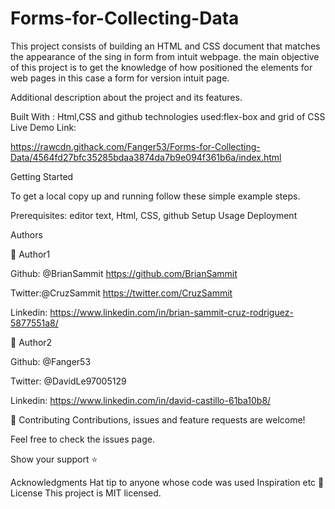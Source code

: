 # Forms-for-Collecting-Data
This project consists of building an HTML and CSS document that matches the appearance of the sing in form from  intuit webpage. the main objective of this project is to get the knowledge of how positioned the elements for web pages in this case a form for version intuit page.

Additional description about the project and its features.

Built With : Html,CSS and github technologies used:flex-box and grid of CSS Live Demo Link:

https://rawcdn.githack.com/Fanger53/Forms-for-Collecting-Data/4564fd27bfc35285bdaa3874da7b9e094f361b6a/index.html

Getting Started

To get a local copy up and running follow these simple example steps.

Prerequisites: editor text, Html, CSS, github Setup Usage Deployment

Authors

👤 Author1

Github: @BrianSammit https://github.com/BrianSammit

Twitter:@CruzSammit https://twitter.com/CruzSammit

Linkedin: https://www.linkedin.com/in/brian-sammit-cruz-rodriguez-5877551a8/

👤 Author2

Github: @Fanger53

Twitter: @DavidLe97005129

Linkedin: https://www.linkedin.com/in/david-castillo-61ba10b8/

🤝 Contributing Contributions, issues and feature requests are welcome!

Feel free to check the issues page.

Show your support ⭐️

Acknowledgments Hat tip to anyone whose code was used Inspiration etc 📝 License This project is MIT licensed.
